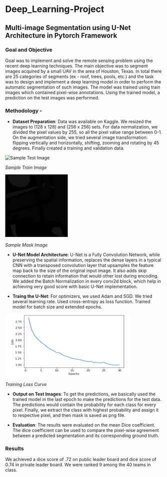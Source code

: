 # Deep_Learning-Project

## Multi-image Segmentation using U-Net Architecture in Pytorch Framework

### Goal and Objective 
Goal was to implement and solve the remote sensing problem using the recent deep learning techniques. 
The main objective was to segment images acquired by a small UAV in the area of Houston, Texas. In total there are 25 categories of segments (ex - roof, trees, pools, etc.) and the task was to design and implement a deep learning model in order to perform the automatic segmentation of such images. 
The model was trained using train images which contained pixel-wise annotations. 
Using the trained model, a prediction on the test images was performed.

### Methodology - 
- **Dataset Preparation**: Data was available on Kaggle. We resized the images to (128 x 128) and (256 x 256) sets. 
For data normalization, we divided the pixel values by 255, so all the pixel value range between 0-1. 
On the augmentation side, we tried several image transformation: flipping vertically and horizontally, shifting, zooming and rotating by 45 degrees. 
Finally created a training and validation data.

<img src="https://github.com/AbhinavSingh6295/Deep_Learning-Project/blob/main/6496.jpg" alt="Sample Test Image" width="200" height="200" />

*Sample Train Image*

<img src="https://github.com/AbhinavSingh6295/Deep_Learning-Project/blob/main/6496.png" width="200" height="200" />

*Sample Mask Image*

- **U-Net Model Architecture**: U-Net is a Fully Convolution Network, while preserving the spatial information, replaces the dense layers in a typical CNN with a transposed convolution layer that upsamples the feature map back to the size of the original input image.
It also adds skip connection to retain information that would other lost during encoding. We added the Batch Normalization in every conv2d block, 
which help in achieving very good score with basic U-Net implementation.

- **Traing the U-Net**: For optimizers, we used Adam and SGD. We tried several learning rate. Used cross-entropy as loss function. Trained model for batch size and extended epochs.

<img src="https://github.com/AbhinavSingh6295/Deep_Learning-Project/blob/main/Training%20Loss%20Curve.PNG" alt="Sample Test Image" width="400" height="200" />

*Training Loss Curve*



- **Output on Test Images**: To get the predictions, we basically used the trained model in the last epoch to make the predictions for the test data. 
The predictions would contain the probability for each class for every pixel. Finally, we extract the class with highest probability and assign it to respective pixel, 
and then mask is saved as png file.

- **Evaluation**: The results were evaluated on the mean Dice coefficient. The dice coefficient can be used to compare the pixel-wise agreement between a predicted segmentation and its corresponding ground truth.

### Results
We achieved a dice score of .72 on public leader board and dice score of 0.74 in private leader board. We were ranked 9 among the 40 teams in class.


